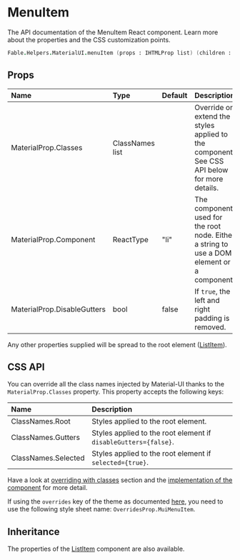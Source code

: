 # MenuItem

<p class="description">The API documentation of the MenuItem React component. Learn more about the properties and the CSS customization points.</p>

```fsharp
Fable.Helpers.MaterialUI.menuItem (props : IHTMLProp list) (children : ReactElement list) : ReactElement
```



## Props

| Name | Type | Default | Description |
|:-----|:-----|:--------|:------------|
| <span class="prop-name">MaterialProp.Classes</span> | <span class="prop-type">ClassNames list</span> |   | Override or extend the styles applied to the component.  See CSS API below for more details.  |
| <span class="prop-name">MaterialProp.Component</span> | <span class="prop-type">ReactType</span> | <span class="prop-default">"li"</span> | The component used for the root node. Either a string to use a DOM element or a component. |
| <span class="prop-name">MaterialProp.DisableGutters</span> | <span class="prop-type">bool</span> | <span class="prop-default">false</span> | If `true`, the left and right padding is removed. |

Any other properties supplied will be spread to the root element ([ListItem](#/api/list-item)).

## CSS API

You can override all the class names injected by Material-UI thanks to the `MaterialProp.Classes` property.
This property accepts the following keys:


| Name | Description |
|:-----|:------------|
| <span class="prop-name">ClassNames.Root</span> | Styles applied to the root element.
| <span class="prop-name">ClassNames.Gutters</span> | Styles applied to the root element if `disableGutters={false}`.
| <span class="prop-name">ClassNames.Selected</span> | Styles applied to the root element if `selected={true}`.

Have a look at [overriding with classes](#/customization/overrides) section
and the [implementation of the component](https://github.com/mui-org/material-ui/tree/master/packages/material-ui/src/MenuItem/MenuItem.js)
for more detail.

If using the `overrides` key of the theme as documented
[here](#/customization/themes),
you need to use the following style sheet name: `OverridesProp.MuiMenuItem`.

## Inheritance

The properties of the [ListItem](#/api/list-item) component are also available.
<!-- You can take advantage of this behavior to [target nested components](/guides/api/#spread). -->

<!--## Demos-->

<!--- [Autocomplete](/demos/autocomplete/)-->
<!--- [Menus](/demos/menus/)-->

